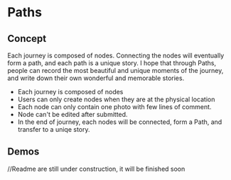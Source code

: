# Paths

## Concept
Each journey is composed of nodes. Connecting the nodes will eventually form a path, and each path is a unique story.
I hope that through Paths, people can record the most beautiful and unique moments of the journey, and write down their own wonderful and memorable stories.

* Each journey is composed of nodes
* Users can only create nodes when they are at the physical location
* Each node can only contain one photo with few lines of comment.
* Node can't be edited after submitted.
* In the end of journey, each nodes will be connected, form a Path, and transfer to a uniqe story.

## Demos
//Readme are still under construction, it will be finished soon
